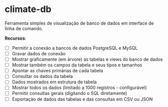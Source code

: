 # climate-db

Ferramenta simples de visualização de banco de dados em interface de linha de comando.

**Recursos**:
- [ ] Permitir a conexão a bancos de dados PostgreSQL e MySQL
- [ ] Gravar dados de conexão
- [ ] Mostrar graficamente (em árvore) as tabelas e views do banco de dados
- [ ] Mostrar também os campos da tabela e seus tipos e tamanhos
- [ ] Apontar as chaves primárias de cada tabela
- [ ] Consultar os dados da tabela
- [ ] Dados mostrados em estrutura de tabela
- [ ] Mostrar todos os dados (limitado a 1000 registros - configurável)
- [ ] Permitir consultas gerais (digitando o SQL diretamente)
- [ ] Exportação de dados das tabelas e das consultas em CSV ou JSON
